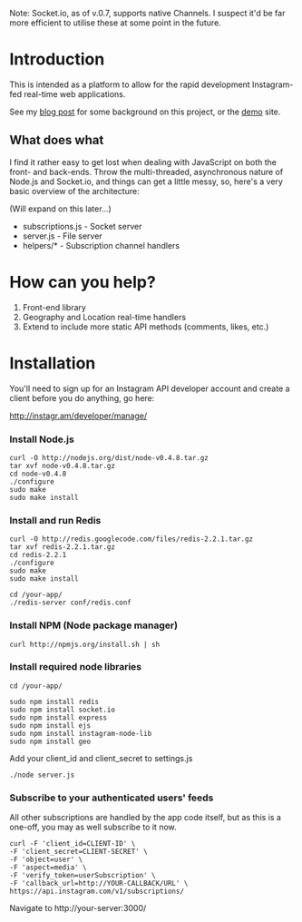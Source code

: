 Note: Socket.io, as of v.0.7, supports native Channels. I suspect it'd be far more efficient to utilise these at some point in the future.

# Introduction

This is intended as a platform to allow for the rapid development Instagram-fed real-time web applications. 

See my <a href="http://madebymany.com/blog/a-picture-is-worth-140-characters">blog post</a> for some background on this project, or the <a href="http://instaplatform.mxmdev.com/">demo</a> site.

## What does what

I find it rather easy to get lost when dealing with JavaScript on both the front- and back-ends. Throw the multi-threaded, asynchronous nature of Node.js and Socket.io, and things can get a little messy, so, here's a very basic overview of the architecture:

(Will expand on this later...)

- subscriptions.js - Socket server
- server.js - File server
- helpers/* - Subscription channel handlers

# How can you help?

1. Front-end library
2. Geography and Location real-time handlers
3. Extend to include more static API methods (comments, likes, etc.)

# Installation

You'll need to sign up for an Instagram API developer account and create a client before you do anything, go here:

http://instagr.am/developer/manage/

### Install Node.js 

    curl -O http://nodejs.org/dist/node-v0.4.8.tar.gz
    tar xvf node-v0.4.8.tar.gz
    cd node-v0.4.8
    ./configure
    sudo make
    sudo make install

### Install and run Redis

    curl -O http://redis.googlecode.com/files/redis-2.2.1.tar.gz
    tar xvf redis-2.2.1.tar.gz
    cd redis-2.2.1
    ./configure
    sudo make
    sudo make install

    cd /your-app/
    ./redis-server conf/redis.conf

### Install NPM (Node package manager)

    curl http://npmjs.org/install.sh | sh

### Install required node libraries

    cd /your-app/

    sudo npm install redis
    sudo npm install socket.io 
    sudo npm install express
    sudo npm install ejs
    sudo npm install instagram-node-lib
    sudo npm install geo

Add your client_id and client_secret to settings.js

    ./node server.js

### Subscribe to your authenticated users' feeds

All other subscriptions are handled by the app code itself, but as this is a one-off, you may as well subscribe to it now.

    curl -F 'client_id=CLIENT-ID' \
    -F 'client_secret=CLIENT-SECRET' \
    -F 'object=user' \
    -F 'aspect=media' \
    -F 'verify_token=userSubscription' \
    -F 'callback_url=http://YOUR-CALLBACK/URL' \
    https://api.instagram.com/v1/subscriptions/

Navigate to http://your-server:3000/